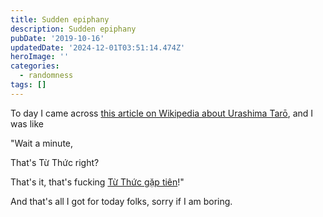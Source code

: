```yaml
---
title: Sudden epiphany
description: Sudden epiphany
pubDate: '2019-10-16'
updatedDate: '2024-12-01T03:51:14.474Z'
heroImage: ''
categories:
  - randomness
tags: []
---
```


To day I came across [this article on Wikipedia about Urashima Tarō](https://en.wikipedia.org/wiki/Urashima_Tar%C5%8D?oldformat=true), and I was like

"Wait a minute,

That's Từ Thức right?

That's it, that's fucking [Từ Thức gặp tiên](https://vi.wikipedia.org/wiki/T%E1%BB%AB_Th%E1%BB%A9c?oldformat=true)!"

And that's all I got for today folks, sorry if I am boring.
